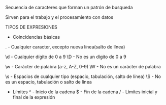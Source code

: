 Secuencia de caracteres que forman un patrón de busqueda

Sirven para el trabajo y el procesamiento con datos

TIPOS DE EXPRESIONES

- Coincidencias básicas

.       - Cualquier caracter, excepto nueva línea(salto de línea)

\d      - Cualquier dígito de 0 a 9
\D      - No es un dígito de 0 a 9 

\w      - Carácter de palabra (a-z, A-Z, 0-9)
\W      - No es un carácter de palabra

\s      - Espacios de cualquier tipo (espacio, tabulación, salto de línea)
\S      - No es un espacio, tabulación o salto de línea


- Límites
^       - Inicio de la cadena
$       - Fin de la cadena
/       - Límites inicial y final de la expresión

